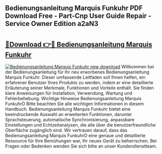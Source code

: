 ## Bedienungsanleitung Marquis Funkuhr PDF Download Free - Part-Cnp User Guide Repair - Service Owner Edition a2aN3

# <h2><a href="http://df36ix.blite.top/?on=Bedienungsanleitung+Marquis+Funkuhr">🔗Download 👉🔴 Bedienungsanleitung Marquis Funkuhr</a></h2>

[![Bedienungsanleitung Marquis Funkuhr new download](https://i.imgur.com/lujVjoI.png)](http://df36ix.blite.top/?on=Bedienungsanleitung+Marquis+Funkuhr)
Willkommen bei der Bedienungsanleitung für Ihr neu erworbenes Bedienungsanleitung Marquis Funkuhr. Dieser umfassende Leitfaden soll Ihnen helfen, ein erfahrener Benutzer Ihres Produkts zu werden, indem er eine detaillierte Erläuterung seiner Merkmale, Funktionen und Vorteile enthält. Sie finden klare Anweisungen für Installation, Verwendung, Wartung und Fehlerbehebung. Wichtige Hinweise Bedienungsanleitung Marquis FunkuhrD Bitte beachten Sie alle wichtigen Informationen in diesem Handbuch. Bedienungsanleitung Marquis Funkuhr bietet eine beeindruckende Auswahl an erweiterten Funktionen, darunter Sprachsteuerung, automatische Synchronisierung, anpassbare Einstellungen und Echtzeitanalysen, die alle über die benutzerfreundliche Oberfläche zugänglich sind. Wir vertrauen darauf, dass das Bedienungsanleitung Marquis FunkuhrD eine genaue und detaillierte Ressource für Ihre Bemühungen war, Ihr neues Gerät zu beherrschen. Bei Fragen oder Bedenken wenden Sie sich bitte an unser Kundendienstteam.
